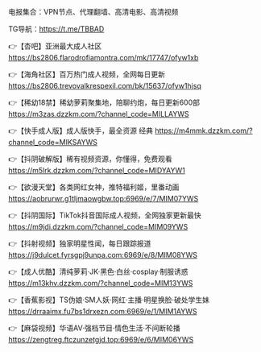 电报集合：VPN节点、代理翻墙、高清电影、高清视频

TG导航：https://t.me/TBBAD

👉【杏吧】亚洲最大成人社区
  https://bs2806.flarodrofiamontra.com/mk/17747/ofyw1xb

👉【海角社区】百万热门成人视频，全网每日更新
  https://bs2806.trevovalkrespexil.com/bk/15637/ofyw1hjsq

👉【稀幼18禁】稀幼萝莉聚集地，陪聊约炮，每日更新600部
  https://m3zas.dzzkm.com/?channel_code=MILLAYWS

👉【快手成人版】成人版快手，最全资源 经典
  https://m4mmk.dzzkm.com/?channel_code=MIKSAYWS

👉【抖阴破解版】稀有视频资源，你懂得，免费观看 
  https://m5lrk.dzzkm.com/?channel_code=MIDYAYW1

👉【欲漫天堂】各类网红女神，推特福利姬，里番动画
  https://aobrurwr.g1tljmaowgbw.top:6969/e/7/MIM07YWS

👉【抖阴国际】TikTok抖音国际成人视频，全网独家更新最快
  https://m9jdi.dzzkm.com/?channel_code=MIM09YWS

👉【抖射视频】独家明星性闻，每日跟踪报道
  https://j9dulcet.fyrsgpj9unpa.com:6969/e/8/MIM08YWS

👉【成人优酷】清纯萝莉·JK·黑色·白丝·cosplay·制服诱惑
  https://m13khv.dzzkm.com/?channel_code=MIM13YWS

👉【香蕉影视】TS伪娘·SM人妖·网红·主播·明星换脸·破处学生妹
  https://drraaimx.fu7bs1drxezn.com:6969/e/1/MIM1AYWS

👉【麻袋视频】华语AV·强档节目·情色生活·不间断轮播
  https://zengtreg.ftczunzetgjd.top:6969/e/6/MIM06YWS
